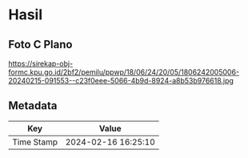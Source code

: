 # Hasil

## Foto C Plano

https://sirekap-obj-formc.kpu.go.id/2bf2/pemilu/ppwp/18/06/24/20/05/1806242005006-20240215-091553--c23f0eee-5066-4b9d-8924-a8b53b976618.jpg


## Metadata

| Key        | Value               |
| ---------- | ------------------- |
| Time Stamp | 2024-02-16 16:25:10 |



